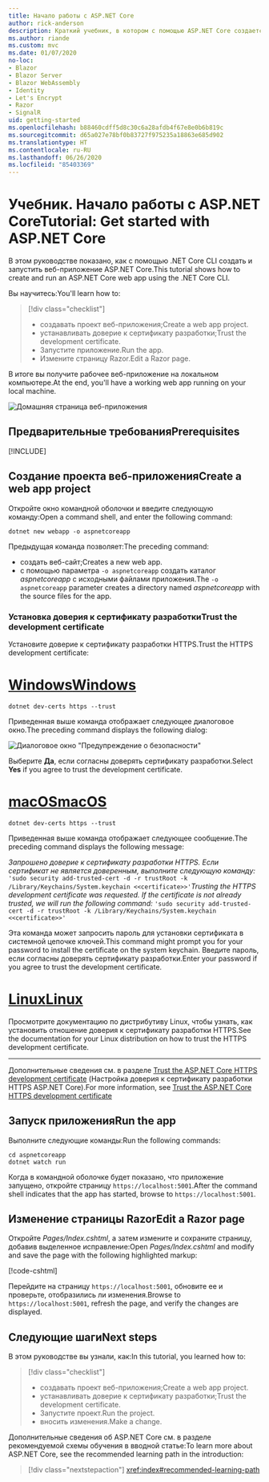 ```yaml
---
title: Начало работы с ASP.NET Core
author: rick-anderson
description: Краткий учебник, в котором с помощью ASP.NET Core создается и запускается простое приложение Hello World.
ms.author: riande
ms.custom: mvc
ms.date: 01/07/2020
no-loc:
- Blazor
- Blazor Server
- Blazor WebAssembly
- Identity
- Let's Encrypt
- Razor
- SignalR
uid: getting-started
ms.openlocfilehash: b88460cdff5d8c30c6a28afdb4f67e8e0b6b819c
ms.sourcegitcommit: d65a027e78bf0b83727f975235a18863e685d902
ms.translationtype: HT
ms.contentlocale: ru-RU
ms.lasthandoff: 06/26/2020
ms.locfileid: "85403369"
---
```

# <a name="tutorial-get-started-with-aspnet-core"></a><span data-ttu-id="33a24-103">Учебник. Начало работы с ASP.NET Core</span><span class="sxs-lookup"><span data-stu-id="33a24-103">Tutorial: Get started with ASP.NET Core</span></span>

<span data-ttu-id="33a24-104">В этом руководстве показано, как с помощью .NET Core CLI создать и запустить веб-приложение ASP.NET Core.</span><span class="sxs-lookup"><span data-stu-id="33a24-104">This tutorial shows how to create and run an ASP.NET Core web app using the .NET Core CLI.</span></span>

<span data-ttu-id="33a24-105">Вы научитесь:</span><span class="sxs-lookup"><span data-stu-id="33a24-105">You'll learn how to:</span></span>

> [!div class="checklist"]
> * <span data-ttu-id="33a24-106">создавать проект веб-приложения;</span><span class="sxs-lookup"><span data-stu-id="33a24-106">Create a web app project.</span></span>
> * <span data-ttu-id="33a24-107">устанавливать доверие к сертификату разработки;</span><span class="sxs-lookup"><span data-stu-id="33a24-107">Trust the development certificate.</span></span>
> * <span data-ttu-id="33a24-108">Запустите приложение.</span><span class="sxs-lookup"><span data-stu-id="33a24-108">Run the app.</span></span>
> * <span data-ttu-id="33a24-109">Измените страницу Razor.</span><span class="sxs-lookup"><span data-stu-id="33a24-109">Edit a Razor page.</span></span>

<span data-ttu-id="33a24-110">В итоге вы получите рабочее веб-приложение на локальном компьютере.</span><span class="sxs-lookup"><span data-stu-id="33a24-110">At the end, you'll have a working web app running on your local machine.</span></span>

![Домашняя страница веб-приложения](_static/home-page.png)

## <a name="prerequisites"></a><span data-ttu-id="33a24-112">Предварительные требования</span><span class="sxs-lookup"><span data-stu-id="33a24-112">Prerequisites</span></span>

[!INCLUDE[](~/includes/3.1-SDK.md)]

## <a name="create-a-web-app-project"></a><span data-ttu-id="33a24-113">Создание проекта веб-приложения</span><span class="sxs-lookup"><span data-stu-id="33a24-113">Create a web app project</span></span>

<span data-ttu-id="33a24-114">Откройте окно командной оболочки и введите следующую команду:</span><span class="sxs-lookup"><span data-stu-id="33a24-114">Open a command shell, and enter the following command:</span></span>

```dotnetcli
dotnet new webapp -o aspnetcoreapp
```

<span data-ttu-id="33a24-115">Предыдущая команда позволяет:</span><span class="sxs-lookup"><span data-stu-id="33a24-115">The preceding command:</span></span>

* <span data-ttu-id="33a24-116">создать веб-сайт;</span><span class="sxs-lookup"><span data-stu-id="33a24-116">Creates a new web app.</span></span>  
* <span data-ttu-id="33a24-117">с помощью параметра `-o aspnetcoreapp` создать каталог *aspnetcoreapp* с исходными файлами приложения.</span><span class="sxs-lookup"><span data-stu-id="33a24-117">The `-o aspnetcoreapp` parameter creates a directory named *aspnetcoreapp* with the source files for the app.</span></span>

### <a name="trust-the-development-certificate"></a><span data-ttu-id="33a24-118">Установка доверия к сертификату разработки</span><span class="sxs-lookup"><span data-stu-id="33a24-118">Trust the development certificate</span></span>

<span data-ttu-id="33a24-119">Установите доверие к сертификату разработки HTTPS.</span><span class="sxs-lookup"><span data-stu-id="33a24-119">Trust the HTTPS development certificate:</span></span>

# <a name="windows"></a>[<span data-ttu-id="33a24-120">Windows</span><span class="sxs-lookup"><span data-stu-id="33a24-120">Windows</span></span>](#tab/windows)

```dotnetcli
dotnet dev-certs https --trust
```

<span data-ttu-id="33a24-121">Приведенная выше команда отображает следующее диалоговое окно.</span><span class="sxs-lookup"><span data-stu-id="33a24-121">The preceding command displays the following dialog:</span></span>

![Диалоговое окно "Предупреждение о безопасности"](~/getting-started/_static/cert.png)

<span data-ttu-id="33a24-123">Выберите **Да**, если согласны доверять сертификату разработки.</span><span class="sxs-lookup"><span data-stu-id="33a24-123">Select **Yes** if you agree to trust the development certificate.</span></span>

# <a name="macos"></a>[<span data-ttu-id="33a24-124">macOS</span><span class="sxs-lookup"><span data-stu-id="33a24-124">macOS</span></span>](#tab/macos)

```dotnetcli
dotnet dev-certs https --trust
```

<span data-ttu-id="33a24-125">Приведенная выше команда отображает следующее сообщение.</span><span class="sxs-lookup"><span data-stu-id="33a24-125">The preceding command displays the following message:</span></span>

<span data-ttu-id="33a24-126">*Запрошено доверие к сертификату разработки HTTPS. Если сертификат не является доверенным, выполните следующую команду:* `'sudo security add-trusted-cert -d -r trustRoot -k /Library/Keychains/System.keychain <<certificate>>'`</span><span class="sxs-lookup"><span data-stu-id="33a24-126">*Trusting the HTTPS development certificate was requested. If the certificate is not already trusted, we will run the following command:* `'sudo security add-trusted-cert -d -r trustRoot -k /Library/Keychains/System.keychain <<certificate>>'`</span></span>

<span data-ttu-id="33a24-127">Эта команда может запросить пароль для установки сертификата в системной цепочке ключей.</span><span class="sxs-lookup"><span data-stu-id="33a24-127">This command might prompt you for your password to install the certificate on the system keychain.</span></span> <span data-ttu-id="33a24-128">Введите пароль, если согласны доверять сертификату разработки.</span><span class="sxs-lookup"><span data-stu-id="33a24-128">Enter your password if you agree to trust the development certificate.</span></span>

# <a name="linux"></a>[<span data-ttu-id="33a24-129">Linux</span><span class="sxs-lookup"><span data-stu-id="33a24-129">Linux</span></span>](#tab/linux)

<span data-ttu-id="33a24-130">Просмотрите документацию по дистрибутиву Linux, чтобы узнать, как установить отношение доверия к сертификату разработки HTTPS.</span><span class="sxs-lookup"><span data-stu-id="33a24-130">See the documentation for your Linux distribution on how to trust the HTTPS development certificate.</span></span>

---

<span data-ttu-id="33a24-131">Дополнительные сведения см. в разделе [Trust the ASP.NET Core HTTPS development certificate](xref:security/enforcing-ssl#trust-the-aspnet-core-https-development-certificate-on-windows-and-macos) (Настройка доверия к сертификату разработки HTTPS ASP.NET Core).</span><span class="sxs-lookup"><span data-stu-id="33a24-131">For more information, see [Trust the ASP.NET Core HTTPS development certificate](xref:security/enforcing-ssl#trust-the-aspnet-core-https-development-certificate-on-windows-and-macos)</span></span>

## <a name="run-the-app"></a><span data-ttu-id="33a24-132">Запуск приложения</span><span class="sxs-lookup"><span data-stu-id="33a24-132">Run the app</span></span>

<span data-ttu-id="33a24-133">Выполните следующие команды:</span><span class="sxs-lookup"><span data-stu-id="33a24-133">Run the following commands:</span></span>

```dotnetcli
cd aspnetcoreapp
dotnet watch run
```

<span data-ttu-id="33a24-134">Когда в командной оболочке будет показано, что приложение запущено, откройте страницу `https://localhost:5001`.</span><span class="sxs-lookup"><span data-stu-id="33a24-134">After the command shell indicates that the app has started, browse to `https://localhost:5001`.</span></span>

## <a name="edit-a-razor-page"></a><span data-ttu-id="33a24-135">Изменение страницы Razor</span><span class="sxs-lookup"><span data-stu-id="33a24-135">Edit a Razor page</span></span>

<span data-ttu-id="33a24-136">Откройте *Pages/Index.cshtml*, а затем измените и сохраните страницу, добавив выделенное исправление:</span><span class="sxs-lookup"><span data-stu-id="33a24-136">Open *Pages/Index.cshtml* and modify and save the page with the following highlighted markup:</span></span>

[!code-cshtml[](sample/index.cshtml?highlight=9)]

<span data-ttu-id="33a24-137">Перейдите на страницу `https://localhost:5001`, обновите ее и проверьте, отобразились ли изменения.</span><span class="sxs-lookup"><span data-stu-id="33a24-137">Browse to `https://localhost:5001`, refresh the page, and verify the changes are displayed.</span></span>

## <a name="next-steps"></a><span data-ttu-id="33a24-138">Следующие шаги</span><span class="sxs-lookup"><span data-stu-id="33a24-138">Next steps</span></span>

<span data-ttu-id="33a24-139">В этом руководстве вы узнали, как:</span><span class="sxs-lookup"><span data-stu-id="33a24-139">In this tutorial, you learned how to:</span></span>

> [!div class="checklist"]
> * <span data-ttu-id="33a24-140">создавать проект веб-приложения;</span><span class="sxs-lookup"><span data-stu-id="33a24-140">Create a web app project.</span></span>
> * <span data-ttu-id="33a24-141">устанавливать доверие к сертификату разработки;</span><span class="sxs-lookup"><span data-stu-id="33a24-141">Trust the development certificate.</span></span>
> * <span data-ttu-id="33a24-142">Запустите проект.</span><span class="sxs-lookup"><span data-stu-id="33a24-142">Run the project.</span></span>
> * <span data-ttu-id="33a24-143">вносить изменения.</span><span class="sxs-lookup"><span data-stu-id="33a24-143">Make a change.</span></span>

<span data-ttu-id="33a24-144">Дополнительные сведения об ASP.NET Core см. в разделе рекомендуемой схемы обучения в вводной статье:</span><span class="sxs-lookup"><span data-stu-id="33a24-144">To learn more about ASP.NET Core, see the recommended learning path in the introduction:</span></span>

> [!div class="nextstepaction"]
> <xref:index#recommended-learning-path>

